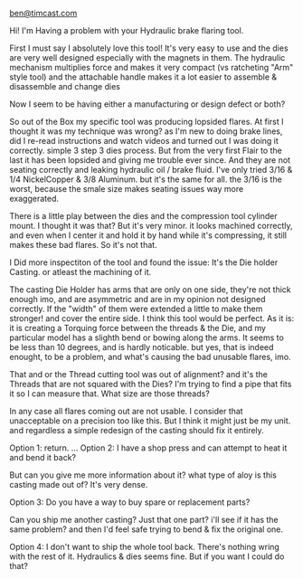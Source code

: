 ben@timcast.com

Hi! I'm Having a problem with your Hydraulic brake flaring tool.

First I must say I absolutely love this tool! It's very easy to use and  the  dies are very well designed especially with the magnets in them. The hydraulic mechanism multiplies force and makes it very compact (vs ratcheting "Arm" style tool) and the attachable handle makes it a lot easier to assemble & disassemble and change dies


Now I seem to be having either a manufacturing or design defect or both?

So out of the Box my specific tool was producing lopsided flares.  At first I thought it was my technique was wrong? as I'm new to doing brake lines, did I re-read instructions and watch videos and turned out I was doing it correctly. simple 3 step 3 dies process. But from the very first Flair to the last it has been lopsided and giving me trouble ever since. And they are not seating correctly and leaking hydraulic oil / brake fluid. I've only tried 3/16 & 1/4 NickelCopper & 3/8 Aluminum. but it's the same for all. the 3/16 is the worst, because the smale size makes seating issues way more exaggerated.

There is a little play between the dies and the compression tool cylinder mount. I thought it was that? But it's very minor. it looks machined correctly, and even when I center it and hold it by hand while it's compressing, it still makes these bad flares. So it's not that.

I Did more inspectiton of the tool and found the issue: It's the Die holder Casting. or atleast the machining of it.

The casting Die Holder has arms that are only on one side, they're not thick enough imo, and are asymmetric and are in my opinion not designed correctly. If the "width" of them were extended a little to make them stronger! and cover the entire side. I think this tool would be perfect. As it is: it is creating a Torquing force between the threads & the Die, and my particular model has a slighth bend or bowing along the arms. It seems to be less than 10 degrees, and is hardly noticable. but yes, that is indeed enought, to be a problem, and what's causing the bad unusable flares, imo.

That and or the Thread cutting tool was out of alignment? and it's the Threads that are not squared with the Dies? I'm trying to find a pipe that fits it so I can  measure that. What size are those threads?

In any case all flares coming out are not usable. I consider that unacceptable on a precision too like this. But I think it might just be my unit. and regardless a simple redesign of the casting should fix it entirely.

Option 1: return.
...
Option 2:
I have a shop press and can attempt to heat it and bend it back?

But can you give me more information about it?
what type of aloy is this casting made out of? It's very dense.

Option 3:
Do you have a way to buy spare or replacement parts?

Can you ship me another casting? Just that one part? i'll see if it has the same problem? and then I'd feel safe trying to bend & fix the original one.

Option 4:
I don't want to ship the whole tool back. There's nothing wring with the rest of it. Hydraulics & dies seems fine. But if you want I could do that?
